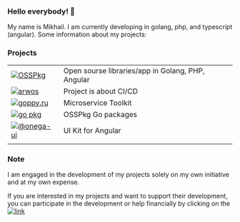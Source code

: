 ### Hello everybody! 👋

My name is Mikhail. I am currently developing in golang, php, and typescript (angular). Some information about my projects:

### Projects
| | |
|---|---|
|[![OSSPkg](https://uri.one/badge/danger/github/osspkg/image.svg)](https://github.com/osspkg)|Open sourse libraries/app in Golang, PHP, Angular|
|[![arwos](https://uri.one/badge/danger/github/arwos/image.svg)](https://github.com/arwos)|Project is about CI/CD|
|[![goppy.ru](https://uri.one/badge/success/osspkg/goppy/image.svg)](https://goppy.ru)|Microservice Toolkit|
|[![go pkg](https://uri.one/badge/success/osspkg/go%20pkgs/image.svg)](https://go.osspkg.com/)|OSSPkg Go packages|
|[![@onega-ui](https://uri.one/badge/warning/osspkg/@onega-ui/image.svg)](https://onega-ui.osspkg.com/)|UI Kit for Angular|
| | |



### Note

I am engaged in the development of my projects solely on my own initiative and at my own expense. 

If you are interested in my projects and want to support their development, you can participate in 
the development or help financially by clicking on the [![link](https://uri.one/badge/light/donate/link/image.svg)](https://pay.cloudtips.ru/p/67a6df52)
